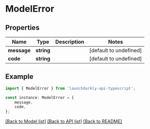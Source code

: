 # ModelError


## Properties

Name | Type | Description | Notes
------------ | ------------- | ------------- | -------------
**message** | **string** |  | [default to undefined]
**code** | **string** |  | [default to undefined]

## Example

```typescript
import { ModelError } from 'launchdarkly-api-typescript';

const instance: ModelError = {
    message,
    code,
};
```

[[Back to Model list]](../README.md#documentation-for-models) [[Back to API list]](../README.md#documentation-for-api-endpoints) [[Back to README]](../README.md)
